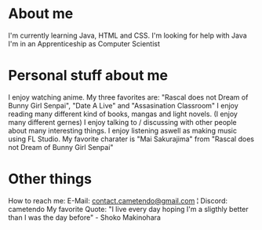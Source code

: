 # About me


I'm currently learning Java, HTML and CSS.
I'm looking for help with Java
I'm in an Apprenticeship as Computer Scientist


# Personal stuff about me


I enjoy watching anime. My three favorites are: "Rascal does not Dream of Bunny Girl Senpai", "Date A Live" and "Assasination Classroom"
I enjoy reading many different kind of books, mangas and light novels. (I enjoy many different gernes)
I enjoy talking to / discussing with other people about many interesting things.
I enjoy listening aswell as making music using FL Studio.
My favorite charater is "Mai Sakurajima" from "Rascal does not Dream of Bunny Girl Senpai"


# Other things


How to reach me: E-Mail: contact.cametendo@gmail.com ¦ Discord: cametendo
My favorite Quote: "I live every day hoping I'm a sligthly better than I was the day before" - Shoko Makinohara


<!--
**Cametendo/Cametendo** is a ✨ _special_ ✨ repository because its `README.md` (this file) appears on your GitHub profile.

Here are some ideas to get you started:

- 🔭 I’m currently working on ...
- 🌱 I’m currently learning ...
- 👯 I’m looking to collaborate on ...
- 🤔 I’m looking for help with ...
- 💬 Ask me about ...
- 📫 How to reach me: ...
- 😄 Pronouns: ...
- ⚡ Fun fact: ...
-->

